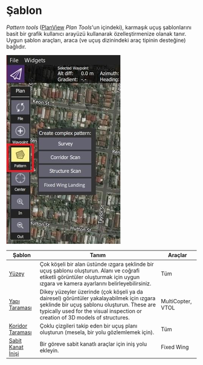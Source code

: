 # Şablon

_Pattern tools_ ([PlanView](../plan_view/plan_view.md) _Plan Tools_'un içindeki), karmaşık uçuş şablonlarını basit bir grafik kullanıcı arayüzü kullanarak özelleştirmenize olanak tanır.
Uygun şablon araçları, araca (ve uçuş dizinindeki araç tipinin desteğine) bağlıdır.

![Şablon Aracı (Plan Araçları)](../../../assets/plan/pattern/pattern_tool.jpg)

| Şablon                                                          | Tanım                                                                                                                                                                                                                     | Araçlar           |
| --------------------------------------------------------------- | ------------------------------------------------------------------------------------------------------------------------------------------------------------------------------------------------------------------------- | ----------------- |
| [Yüzey](../plan_view/pattern_survey.md)                         | Çok köşeli bir alan üstünde ızgara şeklinde bir uçuş şablonu oluşturun. Alanı ve coğrafi etiketli görüntüler oluşturmak için uygun ızgara ve kamera ayarlarını belirleyebilirsiniz.                                       | Tüm               |
| [Yapı Taraması](../plan_view/pattern_structure_scan_v2.md)      | Dikey yüzeyler üzerinde (çok köşeli ya da dairesel) görüntüler yakalayabilmek için ızgara şeklinde bir uçuş şablonu oluşturun. These are typically used for the visual inspection or creation of 3D models of structures. | MultiCopter, VTOL |
| [Koridor Taraması](../plan_view/pattern_corridor_scan.md)       | Çoklu çizgileri takip eden bir uçuş planı oluşturun (mesela, bir yolu gözlemlemek için).                                                                                                                                  | Tüm               |
| [Sabit Kanat İnişi](../plan_view/pattern_fixed_wing_landing.md) | Bir göreve sabit kanatlı araçlar için iniş yolu ekleyin.                                                                                                                                                                  | Fixed Wing        |
